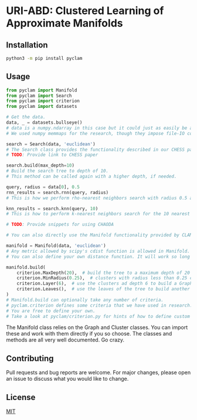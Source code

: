 # URI-ABD: Clustered Learning of Approximate Manifolds

## Installation

```bash
python3 -m pip install pyclam
```

## Usage

```python
from pyclam import Manifold
from pyclam import Search
from pyclam import criterion
from pyclam import datasets

# Get the data.
data, _ = datasets.bullseye()
# data is a numpy.ndarray in this case but it could just as easily be a numpy.memmap if your data does fit in RAM.
# We used numpy memmaps for the research, though they impose file-IO costs.

search = Search(data, 'euclidean')
# The Search class provides the functionality described in our CHESS paper.
# TODO: Provide link to CHESS paper

search.build(max_depth=10)
# Build the search tree to depth of 10.
# This method can be called again with a higher depth, if needed.

query, radius = data[0], 0.5
rnn_results = search.rnn(query, radius)
# This is how we perform rho-nearest neighbors search with radius 0.5 around the query.

knn_results = search.knn(query, 10)
# This is how to perform k-nearest neighbors search for the 10 nearest neighbors of query.

# TODO: Provide snippets for using CHAODA

# You can also directly use the Manifold functionality provided by CLAM.

manifold = Manifold(data, 'euclidean')
# Any metric allowed by scipy's cdist function is allowed in Manifold.
# You can also define your own distance function. It will work so long as scipy allows it.

manifold.build(
    criterion.MaxDepth(20),  # build the tree to a maximum depth of 20
    criterion.MinRadius(0.25),  # clusters with radius less than 0.25 cannot be partitioned.
    criterion.Layer(6),  # use the clusters ad depth 6 to build a Graph.
    criterion.Leaves(),  # use the leaves of the tree to build another Graph.
)
# Manifold.build can optionally take any number of criteria.
# pyclam.criterion defines some criteria that we have used in research.
# You are free to define your own.
# Take a look at pyclam/criterion.py for hints of how to define custom criteria.
```

The Manifold class relies on the Graph and Cluster classes.
You can import these and work with them directly if you so choose.
The classes and methods are all very well documented.
Go crazy.

## Contributing

Pull requests and bug reports are welcome.
For major changes, please open an issue to discuss what you would like to change.

## License

[MIT](LICENSE)
